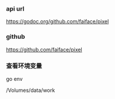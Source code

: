 ### api url
https://godoc.org/github.com/faiface/pixel

### github
https://github.com/faiface/pixel


### 查看环境变量
go env


/Volumes/data/work